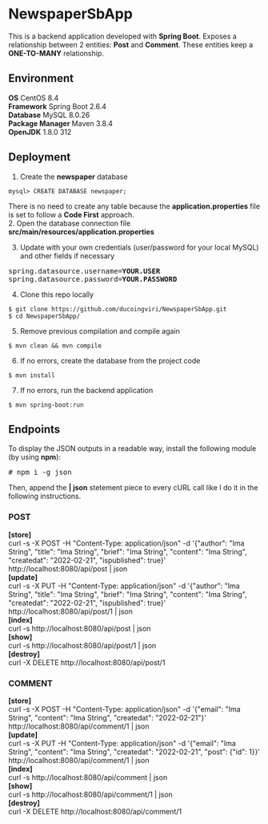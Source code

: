 # NewspaperSbApp

This is a backend application developed with **Spring Boot**.
Exposes a relationship between 2 entities: **Post** and **Comment**.
These entities keep a **ONE-TO-MANY** relationship.

## Environment

**OS** CentOS 8.4  
**Framework** Spring Boot 2.6.4  
**Database** MySQL 8.0.26  
**Package Manager** Maven 3.8.4  
**OpenJDK** 1.8.0 312  

## Deployment

1. Create the **newspaper** database
```
mysql> CREATE DATABASE newspaper;
```
There is no need to create any table because the **application.properties** file is set to follow a **Code First** approach.  
2. Open the database connection file **src/main/resources/application.properties** 

3. Update with your own credentials (user/password for your local MySQL) and other fields if necessary
<pre>
spring.datasource.username=<b>YOUR.USER</b>
spring.datasource.password=<b>YOUR.PASSWORD</b>
</pre>

4. Clone this repo locally
```
$ git clone https://github.com/ducoingviri/NewspaperSbApp.git
$ cd NewspaperSbApp/
```

5. Remove previous compilation and compile again
```
$ mvn clean && mvn compile
```
6. If no errors, create the database from the project code
```
$ mvn install
```
7. If no errors, run the backend application
```
$ mvn spring-boot:run
```

## Endpoints

To display the JSON outputs in a readable way, install the following module (by using **npm**):
<pre>
# npm i -g json
</pre>
Then, append the **| json** stetement piece to every cURL call like I do it in the following instructions. 

### POST

**[store]**<br>
curl -s -X POST -H "Content-Type: application/json" -d '{"author": "Ima String", "title": "Ima String", "brief": "Ima String", "content": "Ima String", "createdat": "2022-02-21", "ispublished": true}' http://localhost:8080/api/post | json
<br>
**[update]**<br>
curl -s -X PUT -H "Content-Type: application/json" -d '{"author": "Ima String", "title": "Ima String", "brief": "Ima String", "content": "Ima String", "createdat": "2022-02-21", "ispublished": true}' http://localhost:8080/api/post/1 | json
<br>
**[index]**<br>
curl -s http://localhost:8080/api/post | json
<br>
**[show]**<br>
curl -s http://localhost:8080/api/post/1 | json
<br>
**[destroy]**<br>
curl -X DELETE http://localhost:8080/api/post/1

### COMMENT

**[store]**<br>
curl -s -X POST -H "Content-Type: application/json" -d '{"email": "Ima String", "content": "Ima String", "createdat": "2022-02-21"}' http://localhost:8080/api/comment/1 | json
<br>
**[update]**<br>
curl -s -X PUT -H "Content-Type: application/json" -d '{"email": "Ima String", "content": "Ima String", "createdat": "2022-02-21", "post": {"id": 1}}' http://localhost:8080/api/comment/1 | json
<br>
**[index]**<br>
curl -s http://localhost:8080/api/comment | json
<br>
**[show]**<br>
curl -s http://localhost:8080/api/comment/1 | json
<br>
**[destroy]**<br>
curl -X DELETE http://localhost:8080/api/comment/1
